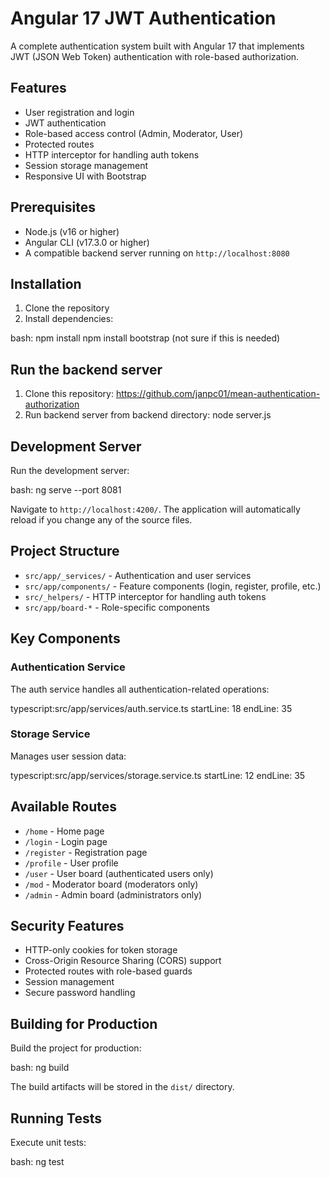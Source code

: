 # Angular 17 JWT Authentication

A complete authentication system built with Angular 17 that implements JWT (JSON Web Token) authentication with role-based authorization.

## Features

- User registration and login
- JWT authentication
- Role-based access control (Admin, Moderator, User)
- Protected routes
- HTTP interceptor for handling auth tokens
- Session storage management
- Responsive UI with Bootstrap

## Prerequisites

- Node.js (v16 or higher)
- Angular CLI (v17.3.0 or higher)
- A compatible backend server running on `http://localhost:8080`

## Installation

1. Clone the repository
2. Install dependencies:

bash:
npm install
npm install bootstrap (not sure if this is needed)

## Run the backend server

1. Clone this repository: https://github.com/janpc01/mean-authentication-authorization
2. Run backend server from backend directory: node server.js

## Development Server

Run the development server:

bash:
ng serve --port 8081

Navigate to `http://localhost:4200/`. The application will automatically reload if you change any of the source files.

## Project Structure

- `src/app/_services/` - Authentication and user services
- `src/app/components/` - Feature components (login, register, profile, etc.)
- `src/_helpers/` - HTTP interceptor for handling auth tokens
- `src/app/board-*` - Role-specific components

## Key Components

### Authentication Service
The auth service handles all authentication-related operations:

typescript:src/app/services/auth.service.ts
startLine: 18
endLine: 35

### Storage Service
Manages user session data:

typescript:src/app/services/storage.service.ts
startLine: 12
endLine: 35

## Available Routes

- `/home` - Home page
- `/login` - Login page
- `/register` - Registration page
- `/profile` - User profile
- `/user` - User board (authenticated users only)
- `/mod` - Moderator board (moderators only)
- `/admin` - Admin board (administrators only)

## Security Features

- HTTP-only cookies for token storage
- Cross-Origin Resource Sharing (CORS) support
- Protected routes with role-based guards
- Session management
- Secure password handling

## Building for Production

Build the project for production:

bash:
ng build


The build artifacts will be stored in the `dist/` directory.

## Running Tests

Execute unit tests:

bash:
ng test
